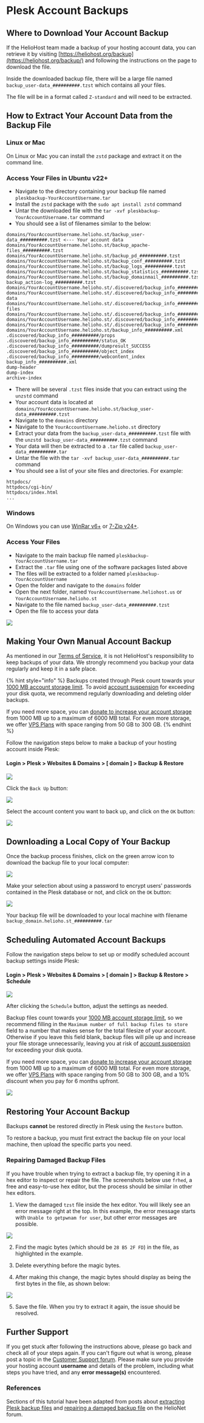 # Plesk Account Backups

## Where to Download Your Account Backup

If the HelioHost team made a backup of your hosting account data, you can retrieve it by visiting [https://heliohost.org/backup](https://heliohost.org/backup/) and following the instructions on the page to download the file.

Inside the downloaded backup file, there will be a large file named `backup_user-data_##########.tzst` which contains all your files.  

The file will be in a format called `Z-standard` and will need to be extracted.

## How to Extract Your Account Data from the Backup File

### Linux or Mac

On Linux or Mac you can install the `zstd` package and extract it on the command line. 

### Access Your Files in Ubuntu v22+

* Navigate to the directory containing your backup file named `pleskbackup-YourAccountUsername.tar`
* Install the `zstd` package with the `sudo apt install zstd` command 
* Untar the downloaded file with the `tar -xvf pleskbackup-YourAccountUsername.tar` command
* You should see a list of filenames similar to the below: 
```text
domains/YourAccountUsername.helioho.st/backup_user-data_##########.tzst <--- Your account data
domains/YourAccountUsername.helioho.st/backup_apache-files_##########.tzst
domains/YourAccountUsername.helioho.st/backup_pd_##########.tzst
domains/YourAccountUsername.helioho.st/backup_conf_##########.tzst
domains/YourAccountUsername.helioho.st/backup_logs_##########.tzst
domains/YourAccountUsername.helioho.st/backup_statistics_##########.tzst
domains/YourAccountUsername.helioho.st/backup_domainmail_##########.tzst
backup_action-log_##########.tzst
domains/YourAccountUsername.helioho.st/.discovered/backup_info_##########/props
domains/YourAccountUsername.helioho.st/.discovered/backup_info_##########/cid_user-data
domains/YourAccountUsername.helioho.st/.discovered/backup_info_##########/cid_apache-files
domains/YourAccountUsername.helioho.st/.discovered/backup_info_##########/cid_domainmail_472
domains/YourAccountUsername.helioho.st/.discovered/backup_info_##########/status_OK
domains/YourAccountUsername.helioho.st/.discovered/backup_info_##########/object_index
domains/YourAccountUsername.helioho.st/backup_info_##########.xml
.discovered/backup_info_##########/props
.discovered/backup_info_##########/status_OK
.discovered/backup_info_##########/dumpresult_SUCCESS
.discovered/backup_info_##########/object_index
.discovered/backup_info_##########/webcontent_index
backup_info_##########.xml
dump-header
dump-index
archive-index
```
* There will be several `.tzst` files inside that you can extract using the `unzstd` command
* Your account data is located at `domains/YourAccountUsername.helioho.st/backup_user-data_##########.tzst`
* Navigate to the `domains` directory
* Navigate to the `YourAccountUsername.helioho.st` directory
* Extract your data from the `backup_user-data_##########.tzst` file with the `unzstd backup_user-data_##########.tzst` command 
* Your data will then be extracted to a `.tar` file called `backup_user-data_##########.tar`
* Untar the file with the `tar -xvf backup_user-data_##########.tar` command
* You should see a list of your site files and directories. For example: 
```text
httpdocs/
httpdocs/cgi-bin/
httpdocs/index.html
...
```

### Windows 

On Windows you can use [WinRar v6+](https://www.win-rar.com/) or [7-Zip v24+](https://www.7-zip.org/).

### Access Your Files

* Navigate to the main backup file named `pleskbackup-YourAccountUsername.tar`
* Extract the `.tar` file using one of the software packages listed above
* The files will be extracted to a folder named `pleskbackup-YourAccountUsername`
* Open the folder and navigate to the `domains` folder
* Open the next folder, named `YourAccountUsername.heliohost.us` or `YourAccountUsername.helioho.st`
* Navigate to the file named `backup_user-data_##########.tzst` 
* Open the file to access your data

![](../../.gitbook/assets/extract-plesk-backup-file.png)

## Making Your Own Manual Account Backup

As mentioned in our [Terms of Service](../../hosting/terms.md), it is not HelioHost's responsibility to keep backups of your data. We strongly recommend you backup your data regularly and keep it in a safe place.

{% hint style="info" %}
Backups created through Plesk count towards your [1000 MB account storage limit](../../features/storage.md). To avoid [account suspension](../../accounts/suspension-policy.md) for exceeding your disk quota, we recommend regularly downloading and deleting older backups.

If you need more space, you can [donate to increase your account storage](../../accounts/donation-increase-storage.md) from 1000 MB up to a maximum of 6000 MB total. For even more storage, we offer [VPS Plans](https://heliohost.org/vps/) with space ranging from 50 GB to 300 GB.
{% endhint %}

Follow the navigation steps below to make a backup of your hosting account inside Plesk:

#### Login > Plesk > Websites & Domains > [ domain ] > Backup & Restore

![](../../.gitbook/assets/plesk-make-account-backup.png)

Click the `Back Up` button:

![](../../.gitbook/assets/plesk-make-account-backup-2.png)

Select the account content you want to back up, and click on the `OK` button:

![](../../.gitbook/assets/plesk-select-backup-content.png)

## Downloading a Local Copy of Your Backup

Once the backup process finishes, click on the green arrow icon to download the backup file to your local computer:

![](../../.gitbook/assets/plesk-download-backup-file.png)

Make your selection about using a password to encrypt users' passwords contained in the Plesk database or not, and click on the `OK` button:

![](../../.gitbook/assets/plesk-download-backup-file-2.png)

Your backup file will be downloaded to your local machine with filename `backup_domain.helioho.st_##########.tar`

## Scheduling Automated Account Backups

Follow the navigation steps below to set up or modify scheduled account backup settings inside Plesk:

#### Login > Plesk > Websites & Domains > [ domain ] > Backup & Restore > Schedule

![](../../.gitbook/assets/plesk-schedule-account-backup.png)

After clicking the `Schedule` button, adjust the settings as needed.

Backup files count towards your [1000 MB account storage limit](../../features/storage.md), so we recommend filling in the `Maximum number of full backup files to store` field to a number that makes sense for the total filesize of your account. Otherwise if you leave this field blank, backup files will pile up and increase your file storage unnecessarily, leaving you at risk of [account suspension](../../accounts/suspension-policy.md) for exceeding your disk quota.

If you need more space, you can [donate to increase your account storage](../../accounts/donation-increase-storage.md) from 1000 MB up to a maximum of 6000 MB total. For even more storage, we offer [VPS Plans](https://heliohost.org/vps/) with space ranging from 50 GB to 300 GB, and a 10% discount when you pay for 6 months upfront.

![](../../.gitbook/assets/plesk-max-number-of-backups.png)

## Restoring Your Account Backup

Backups **cannot** be restored directly in Plesk using the `Restore` button. 

To restore a backup, you must first extract the backup file on your local machine, then upload the specific parts you need.

### Repairing Damaged Backup Files

If you have trouble when trying to extract a backup file, try opening it in a hex editor to inspect or repair the file. The screenshots below use `frhed`, a free and easy-to-use hex editor, but the process should be similar in other hex editors.

1. View the damaged `tzst` file inside the hex editor. You will likely see an error message right at the top. In this example, the error message starts with `Unable to getpwnam for user`, but other error messages are possible. 

![](../../.gitbook/assets/plesk-account-backup-damaged-file.png)

2. Find the magic bytes (which should be `28 B5 2F FD`) in the file, as highlighted in the example. 

3. Delete everything before the magic bytes.

4. After making this change, the magic bytes should display as being the first bytes in the file, as shown below:

![](../../.gitbook/assets/plesk-account-backup-repaired-file.png)

5. Save the file. When you try to extract it again, the issue should be resolved.

## Further Support

If you get stuck after following the instructions above, please go back and check all of your steps again. If you can't figure out what is wrong, please post a topic in the [Customer Support forum](https://helionet.org/index/forum/45-customer-service/?do=add). Please make sure you provide your hosting account **username** and details of the problem, including what steps you have tried, and any **error message(s)** encountered.

### References

Sections of this tutorial have been adapted from posts about [extracting Plesk backup files](https://helionet.org/index/topic/58777-solved-suspended-account/#comment-260423) and [repairing a damaged backup file](https://helionet.org/index/topic/61744-solved-unable-to-restore-backup-in-plesk/#comment-275392) on the HelioNet forum.